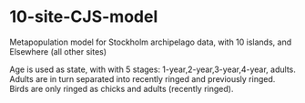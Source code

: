 # 10-site-CJS-model
Metapopulation model for Stockholm archipelago data, with 10 islands, and Elsewhere (all other sites)  

Age is used as state, with with 5 stages: 1-year,2-year,3-year,4-year, adults.  
Adults are in turn separated into recently ringed and previously ringed.  
Birds are only ringed as chicks and adults (recently ringed).
